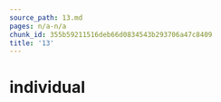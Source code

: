 ```yaml
---
source_path: 13.md
pages: n/a-n/a
chunk_id: 355b59211516deb66d0834543b293706a47c8409
title: '13'
---
```

# individual

